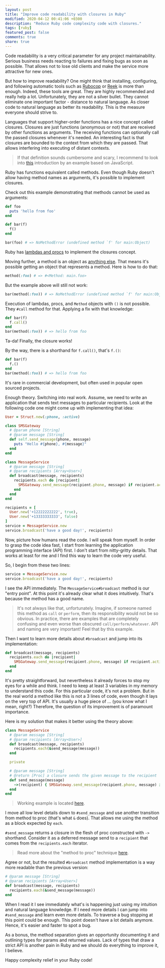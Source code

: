 ```yaml
---
layout: post
title: "Improve code readability with closures in Ruby"
modified: 2020-04-12 00:41:06 +0300
description: "Reduce Ruby code complexity code with closures."
tags: [ruby]
featured_post: false
comments: true
share: true
---
```


Code readability is a very critical parameter for any project maintainability.
Serious business needs reacting to failures and fixing bugs as soon as possible.
That allows not to lose old clients and make the service more attractive for new ones.

But how to improve readability? One might think that installing, configuring, and following automatic tools
 such as [Rubocop](https://github.com/rubocop-hq/rubocop) or [Reek](https://github.com/troessner/reek)
 is more than enough. Indeed, these tools are great. They are highly recommended and really help a lot.
 Unfortunately, they are not a silver bullet. They cannot eliminate one important factor - distance to natural language.
 As closer code to natural language as better its readability. This is the measure everyone should strive to.

Languages that support higher-order functions has
a nice concept called closures. Closures are just functions (anonymous or not) that are received by other functions as arguments.
The receiving functions can optionally call the passed closures whenever it's needed. An interesting fact is that closures are bounded to
the context from which they are passed. That allows interfering into executing of distant contexts.

> If that definition sounds cumbersome and scary, I recommend to look into [this](https://www.w3schools.com/js/js_function_closures.asp) introduction
by an example based on JavaScript.

Ruby has functions equivalent called methods. Even though Ruby doesn't allow having method names as arguments,
it's possible to implement closures.

Check out this example demonstrating that methods cannot be used as arguments:

```ruby
def foo
  puts 'hello from foo'
end

def bar(f)
  f()
end

bar(foo) # => NoMethodError (undefined method `f' for main:Object)
```

Ruby has [lambdas and procs](https://www.rubyguides.com/2016/02/ruby-procs-and-lambdas/) to implement the closures concept.

Moving further, a method is an object as [anything else](https://www.ruby-lang.org/en/about/).
That means it's possible getting an object that represents a method. Here is how to do that:

```ruby
method(:foo) # => #<Method: main.foo>
```

But the example above will still not work:

```ruby
bar(method(:foo)) # => NoMethodError (undefined method `f' for main:Object)
```

Execution of lambdas, procs, and `Method` objects with `()` is not possible.
They `#call` method for that. Applying a fix with that knowledge:

```ruby
def bar(f)
  f.call()
end
bar(method(:foo)) # => hello from foo
```

Ta-da! Finally, the closure works!

By the way, there is a shorthand for `f.call()`, that's `f.()`:

```ruby
def bar(f)
  f.()
end
bar(method(:foo)) # => hello from foo
```

It's rare in commercial development, but often used in popular open sourced projects.

Enough theory. Switching into real work. Assume, we need to write an application that sends text messages
to particular recipients. Look at the following code one might come up with implementing that idea:

```ruby
User = Struct.new(:phone, :active)

class SMSGateway
  # @param phone [String]
  # @param message [String]
  def self.send_message(phone, message)
    puts "Hello #{phone}, #{message}"
  end
end

class MessageService
  # @param message [String]
  # @param recipients [Array<User>]
  def broadcast(message, recipients)
    recipients.each do |recipient|
      SMSGateway.send_message(recipient.phone, message) if recipient.active
    end
  end
end

recipients = [
  User.new('+12222222222', true),
  User.new('+13333333333', false)
]
service = MessageService.new
service.broadcast('have a good day!', recipients)
```

Now, picture how humans read the code. I will speak from myself. In order to grasp the code idea fast,
I start from learning the application programming interface (API) first.
I don't start from nitty-gritty details. That works at least for me and I find this way to learn the code very useful.

So, I begin from these two lines:

```ruby
service = MessageService.new
service.broadcast('have a good day!', recipients)
```

I see the API immediately. The `MessageService#broadcast` method is our "entry point". At this point
it's already clear what it does intuitively. That's because the method has a good name.

> It's not always like that, unfortunately.
> Imagine, if someone named this method as `call` or `perform`, then its responsibility would not be so obvious.
> In practice, there are examples that are completely confusing and even worse than obscured `call/perform/whatever`.
> API and naming are very important! Feel that by this example.

Then I want to learn more details about `#broadcast` and jump into its implementation:

```ruby
def broadcast(message, recipients)
  recipients.each do |recipient|
    SMSGateway.send_message(recipient.phone, message) if recipient.active
  end
end
```

It's pretty straightforward, but nevertheless it already forces to stop my eyes for a while and think.
I need to keep at least 3 variables in my memory to understand this code. For this particular code, it's not a problem.
But in the real world a method like this is not a 3 lines of code, even though it lays on the very top of API.
It's usually a huge piece of ... (you know what I mean, right?)
Therefore, the question of its improvement is of paramount importance.

Here is my solution that makes it better using the theory above:

```ruby
class MessageService
  # @param message [String]
  # @param recipients [Array<User>]
  def broadcast(message, recipients)
    recipients.each(&send_message(message))
  end

  private

  # @param message [String]
  # @return [Proc] a closure sends the given message to the recipient
  def send_message(message)
    ->(recipient) { SMSGateway.send_message(recipient.phone, message) if recipient.active}
  end
end
```

> Working example is located [here](https://gist.github.com/ka8725/4fa4e94b059a9b1f7c4fe5393fa7e850).

I move all low level details down to `#send_message` and use another transition from method to proc (that's what `&` does).
That allows me using the method as a block expected by `each`.

`#send_message` returns a closure in the flesh of proc constructed with `->` shorthand.
Consider it as a deferred message send to a `recipient` that comes from the `recipients.each` iterator.

> Read more about the "method to proc" technique [here](https://www.brianstorti.com/understanding-ruby-idiom-map-with-symbol/).

Agree or not, but the resulted `#broadcast` method implementation is a way more readable than the previous version:

```ruby
# @param message [String]
# @param recipients [Array<User>]
def broadcast(message, recipients)
  recipients.each(&send_message(message))
end
```

When I read it I see immediately what's is happening
just using my intuition and natural language knowledge. If I need more details I can jump into `#send_message`
and learn even more details. To traverse a bug stopping at this point could be enough.
This point doesn't have a lot details anymore. Hence, it's easier and faster to spot a bug.

As a bonus, the method separation gives an opportunity documenting it and outlining types for
params and returned values. Lack of types that draw a strict API is another pain in Ruby
and we should do everything to improve it, I believe.

Happy complexity relief in your Ruby code!
